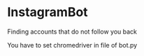 # InstagramBot
Finding accounts that do not follow you back

You have to set chromedriver in file of bot.py
